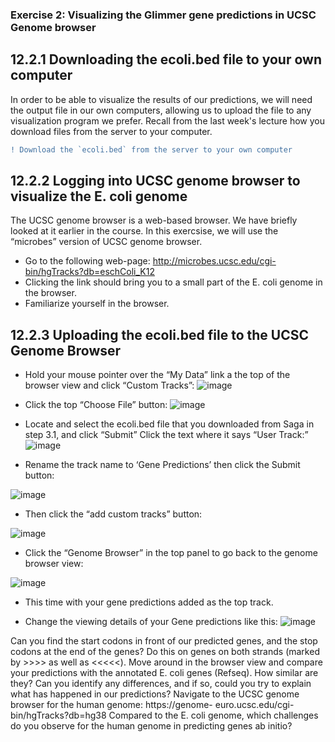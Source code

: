 ### Exercise 2: Visualizing the Glimmer gene predictions in UCSC Genome browser
## 12.2.1 Downloading the ecoli.bed file to your own computer
In order to be able to visualize the results of our predictions, we will need the output file in our own computers, allowing us to upload the file to any visualization program we prefer.
Recall from the last week's lecture how you download files from the server to your computer.
```diff
! Download the `ecoli.bed` from the server to your own computer
```

## 12.2.2 Logging into UCSC genome browser to visualize the E. coli genome
The UCSC genome browser is a web-based browser. We have briefly looked at it earlier in the course. In this exercsise, we will use the “microbes” version of UCSC genome browser.

- Go to the following web-page: http://microbes.ucsc.edu/cgi-bin/hgTracks?db=eschColi_K12 
- Clicking the link should bring you to a small part of the E. coli genome in the browser. 
- Familiarize yourself in the browser.

## 12.2.3 Uploading the ecoli.bed file to the UCSC Genome Browser
- Hold your mouse pointer over the “My Data” link a the top of the browser view and click “Custom Tracks”:
![image](https://user-images.githubusercontent.com/5373069/115245144-e8b4f500-a124-11eb-80dd-19247d0a239c.png)


- Click the top “Choose File” button:
![image](https://user-images.githubusercontent.com/5373069/115245171-f1a5c680-a124-11eb-8930-e59fdb5eb2fe.png)


- Locate and select the ecoli.bed file that you downloaded from Saga in step 3.1, and click “Submit”
Click the text where it says “User Track:”
![image](https://user-images.githubusercontent.com/5373069/115244773-8d830280-a124-11eb-964b-5cad72a55a47.png)

- Rename the track name to ‘Gene Predictions’ then click the Submit button:

![image](https://user-images.githubusercontent.com/5373069/115244832-9e337880-a124-11eb-95c5-c3e6a12eacf5.png)

- Then click the “add custom tracks” button:

![image](https://user-images.githubusercontent.com/5373069/115244895-abe8fe00-a124-11eb-8c95-58cd37166d37.png)

- Click the “Genome Browser” in the top panel to go back to the genome browser view:

![image](https://user-images.githubusercontent.com/5373069/115244946-ba371a00-a124-11eb-98b0-8aec241e3ed4.png)

- This time with your gene predictions added as the top track.

- Change the viewing details of your Gene predictions like this:
![image](https://user-images.githubusercontent.com/5373069/115245039-cf13ad80-a124-11eb-9396-57ce920f0e78.png)

Can you find the start codons in front of our predicted genes, and the stop codons at the end of the genes? Do this on genes on both strands (marked by >>>> as well as <<<<<).
Move around in the browser view and compare your predictions with the annotated E. coli genes (Refseq).
How similar are they?
Can you identify any differences, and if so, could you try to explain what has happened in our predictions?
Navigate to the UCSC genome browser for the human genome: https://genome- euro.ucsc.edu/cgi-bin/hgTracks?db=hg38
Compared to the E. coli genome, which challenges do you observe for the human genome in predicting genes ab initio?

